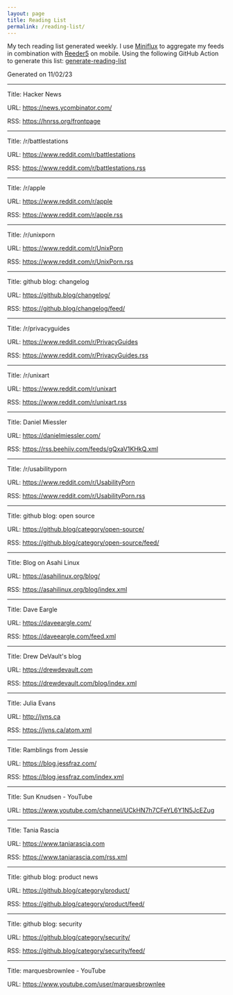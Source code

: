 ```yaml
---
layout: page
title: Reading List
permalink: /reading-list/
---
```


My tech reading list generated weekly.
I use [Miniflux](https://miniflux.app/) to aggregate my feeds in combination with [Reeder5](https://www.reederapp.com/) on mobile.
Using the following GitHub Action to generate this list: [generate-reading-list](https://github.com/heywoodlh/heywoodlh.io/blob/main/.github/workflows/reading-list.yml)

Generated on 11/02/23

---
Title: Hacker News

URL: <https://news.ycombinator.com/>

RSS: <https://hnrss.org/frontpage>

---
Title: /r/battlestations

URL: <https://www.reddit.com/r/battlestations>

RSS: <https://www.reddit.com/r/battlestations.rss>

---
Title: /r/apple

URL: <https://www.reddit.com/r/apple>

RSS: <https://www.reddit.com/r/apple.rss>

---
Title: /r/unixporn

URL: <https://www.reddit.com/r/UnixPorn>

RSS: <https://www.reddit.com/r/UnixPorn.rss>

---
Title: github blog: changelog

URL: <https://github.blog/changelog/>

RSS: <https://github.blog/changelog/feed/>

---
Title: /r/privacyguides

URL: <https://www.reddit.com/r/PrivacyGuides>

RSS: <https://www.reddit.com/r/PrivacyGuides.rss>

---
Title: /r/unixart

URL: <https://www.reddit.com/r/unixart>

RSS: <https://www.reddit.com/r/unixart.rss>

---
Title: Daniel Miessler

URL: <https://danielmiessler.com/>

RSS: <https://rss.beehiiv.com/feeds/gQxaV1KHkQ.xml>

---
Title: /r/usabilityporn

URL: <https://www.reddit.com/r/UsabilityPorn>

RSS: <https://www.reddit.com/r/UsabilityPorn.rss>

---
Title: github blog: open source

URL: <https://github.blog/category/open-source/>

RSS: <https://github.blog/category/open-source/feed/>

---
Title: Blog on Asahi Linux

URL: <https://asahilinux.org/blog/>

RSS: <https://asahilinux.org/blog/index.xml>

---
Title: Dave Eargle

URL: <https://daveeargle.com/>

RSS: <https://daveeargle.com/feed.xml>

---
Title: Drew DeVault's blog

URL: <https://drewdevault.com>

RSS: <https://drewdevault.com/blog/index.xml>

---
Title: Julia Evans

URL: <http://jvns.ca>

RSS: <https://jvns.ca/atom.xml>

---
Title: Ramblings from Jessie

URL: <https://blog.jessfraz.com/>

RSS: <https://blog.jessfraz.com/index.xml>

---
Title: Sun Knudsen - YouTube

URL: <https://www.youtube.com/channel/UCkHN7h7CFeYL6Y1N5JcEZug>


---
Title: Tania Rascia

URL: <https://www.taniarascia.com>

RSS: <https://www.taniarascia.com/rss.xml>

---
Title: github blog: product news

URL: <https://github.blog/category/product/>

RSS: <https://github.blog/category/product/feed/>

---
Title: github blog: security

URL: <https://github.blog/category/security/>

RSS: <https://github.blog/category/security/feed/>

---
Title: marquesbrownlee - YouTube

URL: <https://www.youtube.com/user/marquesbrownlee>


